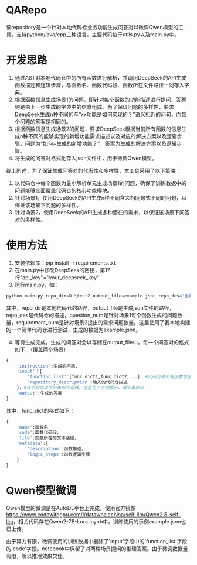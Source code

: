 # QARepo
该repository是一个针对本地代码仓业务功能生成问答对以微调Qwen模型的工具。支持python/java/cpp三种语言。主要代码位于utils.py以及main.py中。

# 开发思路
1. 通过AST对本地代码仓中的所有函数进行解析，并调用DeepSeek的API生成函数描述和逻辑步骤，与函数名、函数代码段、函数所在文件路径一同存入字典。
2. 根据函数信息生成场景1的问题，即针对每个函数的功能描述进行提问，答案则是由上一步生成的字典中的信息组成。为了保证问题的多样性，要求DeepSeek生成n种不同的与“xx功能是如何实现的？”语义相近的问句，而每个问题的答案是相同的。
3. 根据函数信息生成场景2的问题，要求DeepSeek根据当前所有函数的信息生成n种不同的能够实现的新增功能需求描述以及对应的解决方案以及逻辑步骤，问题为“如何+生成的新增功能？”，答案为生成的解决方案以及逻辑步骤。
4. 将生成的问答对格式化存入json文件中，用于微调Qwen模型。

综上所述，为了保证生成问答对的代表性和多样性，本工具采用了以下策略：
1. 以代码仓中每个函数为最小解析单元生成场景1的问题，确保了训练数据中的问题能够全面覆盖代码仓的核心功能模块。
1. 针对场景1，使用DeepSeek的API生成n种不同含义相同句式不同的问句，以保证该场景下问题的多样性。
2. 针对场景2，使用DeepSeek的API生成多种潜在的需求，以保证该场景下问答对的多样性。

# 使用方法
1. 安装依赖库：pip install -r requirements.txt
2. 在main.py中修改DeepSeek的密钥，第17行"api_key"="your_deepseek_key"
3. 运行main.py，如： 
```python
python main.py repo_dir=D:\test2 output_file=example.json repo_des="当前代码仓是一个Python项目，实现了对分割模型的训练。" question_num=10 requirement_num=3
```
其中，repo_dir是本地代码仓的路径，output_file是生成json文件的路径，repo_des是代码仓的描述，question_num是针对场景1每个函数生成的问题数量，requirement_num是针对场景2提出的需求问题数量。这里使用了我本地构建的一个简单代码仓进行测试，生成的数据为example.json。

4. 等待生成完成，生成的问答对会以存储在output_file中，每一个问答对的格式如下：（覆盖两个场景）
```python
{
    'instruction':生成的问题,
    'input'：{
        'function_list':[func_dict1,func_dict2,...], #代码仓中所有函数信息的字典列表
        'repository_description':输入的代码仓描述
    }，#该字段会以字符串形式存储，这里为了方便展示，用字典表示
    'output':生成的答案
}
```

其中，func_dict的格式如下：
```python
{
    'name':函数名
    'code':函数代码段，
    'file':函数所在的文件路径，
    'metadata':{
        'description':函数描述，
        'logic_steps':函数逻辑步骤，
    }
}
```

# Qwen模型微调
Qwen模型的微调是在AutoDL平台上完成，使用官方镜像<https://www.codewithgpu.com/i/datawhalechina/self-llm/Qwen2.5-self-llm>，相关代码存在Qwen2-7B-Lora.ipynb中，训练使用的示例example.json也已上传。

由于算力有限，微调使用的训练数据中删除了'input'字段中的'function_list'字段的'code'字段。notebook中保留了对两种场景提问的推理答案。由于微调数据量有限，所以推理效果欠佳。

